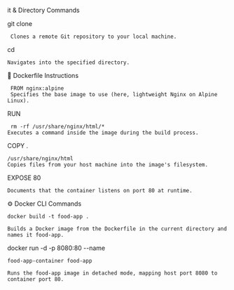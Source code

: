 it & Directory Commands

git clone <repo-url>

     Clones a remote Git repository to your local machine.

cd <folder-name>

    Navigates into the specified directory.

🐳 Dockerfile Instructions

     FROM nginx:alpine
     Specifies the base image to use (here, lightweight Nginx on Alpine Linux).


RUN 

     rm -rf /usr/share/nginx/html/*
    Executes a command inside the image during the build process.


COPY . 

    /usr/share/nginx/html
    Copies files from your host machine into the image's filesystem.

EXPOSE 80

    Documents that the container listens on port 80 at runtime.

⚙️ Docker CLI Commands

    docker build -t food-app .

    Builds a Docker image from the Dockerfile in the current directory and names it food-app.

docker run -d -p 8080:80 --name 

    food-app-container food-app

    Runs the food-app image in detached mode, mapping host port 8080 to container port 80.